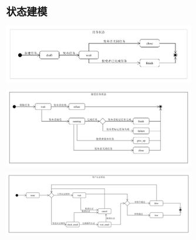 # 状态建模

![TimeForCoin.task.status](status/TimeForCoin.task.status.png)



![TimeForCoin.player.status](status/TimeForCoin.player.status.png)



![TimeForCoin.cerf.status](status/TimeForCoin.cerf.status.png)